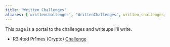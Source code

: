 ```yaml
---
title: "Written Challenges"
aliases: ['writtenchallenges', 'WrittenChallenges', written_challenges, Written_Challenges]
---
```


This page is a portal to the challenges and writeups I'll write.

- R3l4ted Pr1mes (Crypto) [Challenge](./r3l4ted_pr1mes)